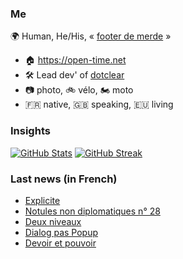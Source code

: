 ### Me

🌍 Human, He/His, « [footer de merde](https://open-time.net/post/2013/07/17/La-veritable-histoire-du-Footer-de-merde-) » 
* 🏠 https://open-time.net 
* 🛠️ Lead dev' of [dotclear](https://git.dotclear.org/dev/dotclear)
* 📷 photo, 🚲 vélo, 🏍️ moto 
* 🇫🇷 native, 🇬🇧 speaking, 🇪🇺 living

### Insights

[![GitHub Stats](https://github-readme-stats-sigma-five.vercel.app/api?username=franck-paul)](https://github.com/franck-paul)
[![GitHub Streak](https://github-readme-streak-stats.herokuapp.com?user=franck-paul)](https://git.io/streak-stats)

### Last news (in French)

<!-- BLOG-POST-LIST:START -->
- [Explicite](https://open-time.net/post/2023/12/21/Explicite)
- [Notules non diplomatiques n° 28](https://open-time.net/post/2023/12/20/Notules-non-diplomatiques-n-28)
- [Deux niveaux](https://open-time.net/post/2023/12/19/Deux-niveaux)
- [Dialog pas Popup](https://open-time.net/post/2023/12/18/Dialog-pas-Popup)
- [Devoir et pouvoir](https://open-time.net/post/2023/12/17/Devoir-et-pouvoir)
<!-- BLOG-POST-LIST:END -->
